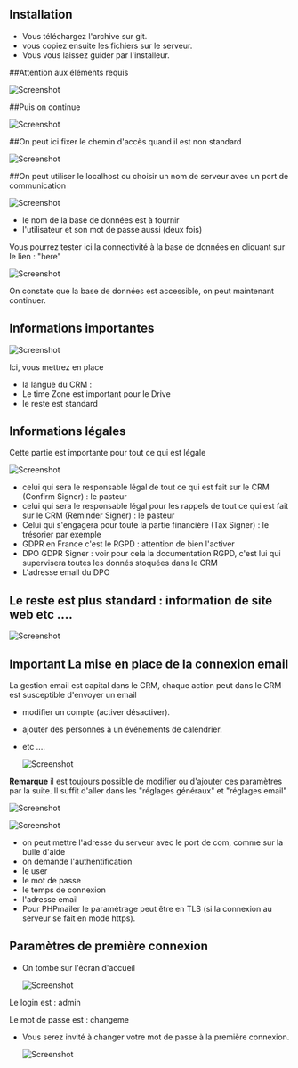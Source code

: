 ## Installation
* Vous téléchargez l'archive sur git.
* vous copiez ensuite les fichiers sur le serveur.
* Vous vous laissez guider par l'installeur.

##Attention aux éléments requis

  ![Screenshot](../../img/installation/install1.png)

##Puis on continue

  ![Screenshot](../../img/installation/install2.png)

##On peut ici fixer le chemin d'accès quand il est non standard

  ![Screenshot](../../img/installation/install3.png)

##On peut utiliser le localhost ou choisir un nom de serveur avec un port de communication

  ![Screenshot](../../img/installation/install4.png)

* le nom de la base de données est à fournir
* l'utilisateur et son mot de passe aussi (deux fois)

Vous pourrez tester ici la connectivité à la base de données en cliquant sur le lien : "here"

  ![Screenshot](../../img/installation/install5.png)

On constate que la base de données est accessible, on peut maintenant continuer.

## Informations importantes

  ![Screenshot](../../img/installation/install6.png)

Ici, vous mettrez en place

* la langue du CRM :
* Le time Zone est important pour le Drive
* le reste est standard

## Informations légales

Cette partie est importante pour tout ce qui est légale

  ![Screenshot](../../img/installation/install7.png)

* celui qui sera le responsable légal de tout ce qui est fait sur le CRM (Confirm Signer)  : le pasteur
* celui qui sera le responsable légal pour les rappels de tout ce qui est fait sur le CRM (Reminder Signer) : le pasteur
* Celui qui s'engagera pour toute la partie financière (Tax Signer) : le trésorier par exemple
* GDPR en France c'est le RGPD : attention de bien l'activer
* DPO GDPR Signer : voir pour cela la documentation RGPD, c'est lui qui supervisera toutes les donnés stoquées dans le CRM
* L'adresse email du DPO

## Le reste est plus standard : information de site web etc ....

  ![Screenshot](../../img/installation/install8.png)

## Important La mise en place de la connexion email

La gestion email est capital dans le CRM, chaque action peut dans le CRM est susceptible d'envoyer un email

* modifier un compte (activer désactiver).
* ajouter des personnes à un événements de calendrier.
* etc ....

  ![Screenshot](../../img/installation/install9.png)

**Remarque** il est toujours possible de modifier ou d'ajouter ces paramètres par la suite. Il suffit d'aller dans les "réglages généraux" et "réglages email"

  ![Screenshot](../../img/settings/settings1.png)

  ![Screenshot](../../img/settings/email-settings.png)

* on peut mettre l'adresse du serveur avec le port de com, comme sur la bulle d'aide
* on demande l'authentification
* le user
* le mot de passe
* le temps de connexion
* l'adresse email
* Pour PHPmailer le paramétrage peut être en TLS (si la connexion au serveur se fait en mode https).


## Paramètres de première connexion

  * On tombe sur l'écran d'accueil

    ![Screenshot](../../img/installation/install10.png)

  Le login est        : admin

  Le mot de passe est : changeme

* Vous serez invité à changer votre mot de passe à la première connexion.

    ![Screenshot](../../img/installation/install11.png)
